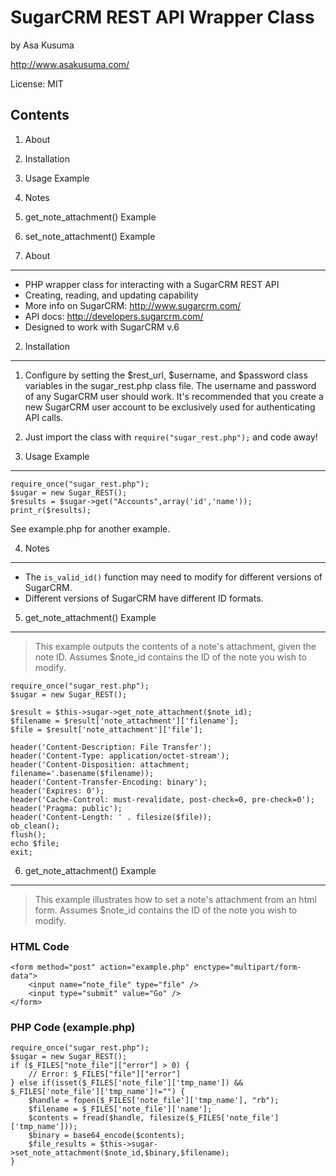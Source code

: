 SugarCRM REST API Wrapper Class
===============================
by Asa Kusuma

http://www.asakusuma.com/

License: MIT


Contents
--------
1. About
2. Installation
3. Usage Example
4. Notes
5. get_note_attachment() Example
6. set_note_attachment() Example


1. About
--------
- PHP wrapper class for interacting with a SugarCRM REST API
- Creating, reading, and updating capability
- More info on SugarCRM: http://www.sugarcrm.com/
- API docs: http://developers.sugarcrm.com/
- Designed to work with SugarCRM v.6


2. Installation
---------------
1.	Configure by setting the $rest_url, $username, and $password class variables in the sugar_rest.php class file. The username and password of any SugarCRM user should work. It's recommended that you create a new SugarCRM user account to be exclusively used for authenticating API calls.
2. Just import the class with `require("sugar_rest.php");` and code away!


3. Usage Example
----------------
	require_once("sugar_rest.php");
	$sugar = new Sugar_REST();
	$results = $sugar->get("Accounts",array('id','name'));
	print_r($results);
	
See example.php for another example.


4. Notes
-----------
- The `is_valid_id()` function may need to modify for different versions
of SugarCRM. 
- Different versions of SugarCRM have different ID formats.


5. get_note_attachment() Example
--------------------------------
>This example outputs the contents of a note's attachment, given the
>note ID. Assumes $note_id contains the ID of the note you wish to modify.

	require_once("sugar_rest.php");
	$sugar = new Sugar_REST();

	$result = $this->sugar->get_note_attachment($note_id);
	$filename = $result['note_attachment']['filename'];
	$file = $result['note_attachment']['file'];

	header('Content-Description: File Transfer');
	header('Content-Type: application/octet-stream');
	header('Content-Disposition: attachment; filename='.basename($filename));
	header('Content-Transfer-Encoding: binary');
	header('Expires: 0');
	header('Cache-Control: must-revalidate, post-check=0, pre-check=0');
	header('Pragma: public');
	header('Content-Length: ' . filesize($file));
	ob_clean();
	flush();
	echo $file;
	exit;


6. get_note_attachment() Example
--------------------------------
>This example illustrates how to set a note's attachment from an html form.
>Assumes $note_id contains the ID of the note you wish to modify.

### HTML Code
	<form method="post" action="example.php" enctype="multipart/form-data">
    	<input name="note_file" type="file" />
  		<input type="submit" value="Go" />
	</form>

### PHP Code (example.php)
	require_once("sugar_rest.php");
	$sugar = new Sugar_REST();
	if ($_FILES["note_file"]["error"] > 0) {
    	// Error: $_FILES["file"]["error"]
	} else if(isset($_FILES['note_file']['tmp_name']) && $_FILES['note_file']['tmp_name']!="") {
		$handle = fopen($_FILES['note_file']['tmp_name'], "rb");
		$filename = $_FILES['note_file']['name'];
		$contents = fread($handle, filesize($_FILES['note_file']['tmp_name']));
		$binary = base64_encode($contents);
		$file_results = $this->sugar->set_note_attachment($note_id,$binary,$filename);
	}